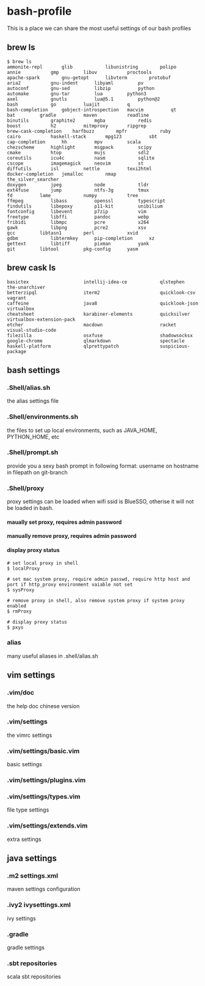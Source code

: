 # bash-profile
This is a place we can share the most useful settings of our bash profiles

## brew ls

```
$ brew ls
ammonite-repl		glib			libunistring		polipo
annie			gmp			libuv			proctools
apache-spark		gnu-getopt		libvterm		protobuf
aria2			gnu-indent		libyaml			pv
autoconf		gnu-sed			libzip			python
automake		gnu-tar			lua			python3
axel			gnutls			lua@5.1			python@2
bash			go			luajit			q
bash-completion		gobject-introspection	macvim			qt
bat			gradle			maven			readline
binutils		graphite2		mgba			redis
boost			h2			mitmproxy		ripgrep
brew-cask-completion	harfbuzz		mpfr			ruby
cairo			haskell-stack		mpg123			sbt
cap-completion		hh			mpv			scala
chezscheme		highlight		msgpack			scipy
cmake			htop			mujs			sdl2
coreutils		icu4c			nasm			sqlite
cscope			imagemagick		neovim			st
diffutils		isl			nettle			texi2html
docker-completion	jemalloc		nmap			the_silver_searcher
doxygen			jpeg			node			tldr
ext4fuse		jump			ntfs-3g			tmux
fd			lame			numpy			tree
ffmpeg			libass			openssl			typescript
findutils		libepoxy		p11-kit			unibilium
fontconfig		libevent		p7zip			vim
freetype		libffi			pandoc			webp
fribidi			libmpc			pcre			x264
gawk			libpng			pcre2			xsv
gcc			libtasn1		perl			xvid
gdbm			libtermkey		pip-completion		xz
gettext			libtiff			pixman			yank
git			libtool			pkg-config		yasm
```

## brew cask ls

```
basictex                    intellij-idea-ce            qlstephen                   the-unarchiver
betterzipql                 iterm2                      quicklook-csv               vagrant
caffeine                    java8                       quicklook-json              virtualbox
cheatsheet                  karabiner-elements          quicksilver                 virtualbox-extension-pack
etcher                      macdown                     racket                      visual-studio-code
filezilla                   osxfuse                     shadowsocksx
google-chrome               qlmarkdown                  spectacle
haskell-platform            qlprettypatch               suspicious-package
```

## bash settings
### .Shell/alias.sh
the alias settings file

### .Shell/environments.sh
the files to set up local environments, such as JAVA_HOME, PYTHON_HOME, etc

### .Shell/prompt.sh
provide you a sexy bash prompt in following format:
username on hostname in filepath on git-branch

### .Shell/proxy
proxy settings can be loaded when wifi ssid is BlueSSO, otherise it will not be loaded in bash.
#### maually set proxy, requires admin password

#### manually remove proxy, requires admin password

#### display proxy status

```
# set local proxy in shell
$ localProxy 

# set mac system proxy, require admin passwd, require http host and port if http_proxy environment vaiable not set
$ sysProxy

# remove proxy in shell, also remove system proxy if system proxy enabled
$ rmProxy 

# display proxy status
$ pxys 
```

### alias
many useful aliases in .shell/alias.sh



## vim settings

### .vim/doc
the help doc chinese version

### .vim/settings
the vimrc settings

### .vim/settings/basic.vim
basic settings

### .vim/settings/plugins.vim

### .vim/settings/types.vim
file type settings

### .vim/settings/extends.vim
extra settings


## java settings

### .m2 settings.xml
maven settings configuration

### .ivy2 ivysettings.xml
ivy settings

### .gradle
gradle settings

### .sbt repositories
scala sbt repositories 


